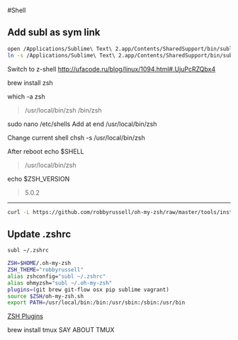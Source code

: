 #Shell

Add subl as sym link   
---------------
```bash
open /Applications/Sublime\ Text\ 2.app/Contents/SharedSupport/bin/subl
ln -s /Applications/Sublime\ Text\ 2.app/Contents/SharedSupport/bin/subl /usr/local/bin/subl
```

Switch to z-shell
http://ufacode.ru/blog/linux/1094.html#.UjuPcRZQbx4

brew install zsh

which -a zsh
> /usr/local/bin/zsh
> /bin/zsh

sudo nano /etc/shells
Add at end /usr/local/bin/zsh

Change current shell
chsh -s /usr/local/bin/zsh

After reboot 
echo $SHELL
> /usr/local/bin/zsh

echo $ZSH_VERSION
> 5.0.2


---------------
```bash
curl -L https://github.com/robbyrussell/oh-my-zsh/raw/master/tools/install.sh | sh
```

Update .zshrc
-------------
```bash
subl ~/.zshrc
```

```bash
ZSH=$HOME/.oh-my-zsh
ZSH_THEME="robbyrussell"
alias zshconfig="subl ~/.zshrc"
alias ohmyzsh="subl ~/.oh-my-zsh"
plugins=(git brew git-flow osx pip sublime vagrant)
source $ZSH/oh-my-zsh.sh
export PATH=/usr/local/bin:/bin:/usr/sbin:/sbin:/usr/bin
```
[ZSH Plugins](https://github.com/robbyrussell/oh-my-zsh/wiki/Plugins)

brew install tmux
SAY ABOUT TMUX
